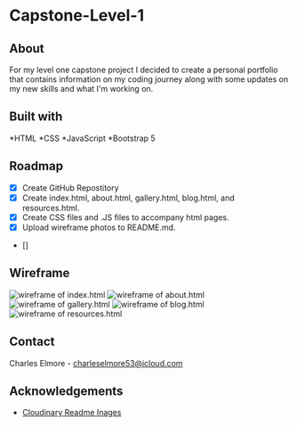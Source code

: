 # Capstone-Level-1

## About

For my level one capstone project I decided to create a personal portfolio that contains information on my coding journey along with some updates on my new skills and what I'm working on.

## Built with

*HTML
*CSS
*JavaScript
*Bootstrap 5

## Roadmap

- [x] Create GitHub Repostitory
- [x] Create index.html, about.html, gallery.html, blog.html, and resources.html.
- [x] Create CSS files and .JS files to accompany html pages.
- [x] Upload wireframe photos to README.md.
- []

## Wireframe

![wireframe of index.html](img/index.jpg)
![wireframe of about.html](img/about.jpg)
![wireframe of gallery.html](img/gallery.jpg)
![wireframe of blog.html](img/blog.jpg)
![wireframe of resources.html](img/resources.jpg)

## Contact

Charles Elmore - <charleselmore53@icloud.com>

## Acknowledgements

* [Cloudinary Readme Inages](https://cloudinary.com/guides/web-performance/4-ways-to-add-images-to-github-readme-1-bonus-method)
